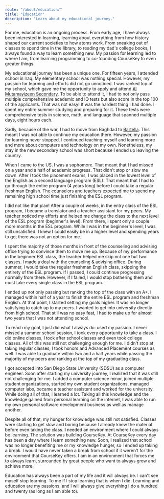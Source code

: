 ```yaml
---
route: "/about/education/"
title: "Education"
description: "Learn about my educational journey."
---
```


For me, education is an ongoing process. From early age, I have always been interested in learning, learning about everything from how history shaped our current societies to how atoms work. From sneaking out of classes to spend time in the library, to reading my dad's college books, I always found a way to learn something new. My passion for learning led to where I am, from learning programming to co-founding CourseKey to even greater things.

My educational journey has been a unique one. For fifteen years, I attended school in Iraq. My elementary school was nothing special. However, my passion for learning and efforts did not go unnoticed. I was ranked top of my school, which gave me the opportunity to apply and attend [Al Mutamayizeen Secondary](https://en.wikipedia.org/wiki/Al_Mutamayizeen_Secondary). To be able to attend it, I had to not only pass multiple comprehensive academic and IQ tests but also score in the top 100 of the applicants. That was not easy! It was the hardest thing I had done. I spent my entire summer studying and preparing for it. These tests were comprehensive tests in science, math, and language that spanned multiple days, eight hours each.

Sadly, because of the war, I had to move from Baghdad to [Bartella](https://en.wikipedia.org/wiki/Bartella). This meant I was not able to continue my education there. However, my passion for learning never stopped. I continued teaching myself and learning more and more about computers and technology on my own. Nonetheless, my stay in the new secondary school was short because I ended up leaving the country.

When I came to the US, I was a sophomore. That meant that I had missed on a year and a half of academic progress. That didn't stop or slow me down. After I took the placement exams, I was placed in the lowest level of the English as a second language program (ESL). That meant that I had to go through the entire program (4 years long) before I could take a regular freshman English. The counselors and teachers expected me to spend my remaining high school time just finishing the ESL program.

I did not like that plan! After a couple of weeks, in the entry class of the ESL program, I became a translator and a teacher assistant for my peers. My teacher noticed my efforts and helped me change the class to the next level of the ESL program (beginner's level). From there, I spent only a couple more months in the ESL program. While I was in the beginner's level, I was still unsatisfied. I knew I could easily be in a higher level and spending years to get there was not an option for me.

I spent the majority of those months in front of the counseling and advising office trying to convince them to move me up. Because of my performance in the beginner ESL class, the teacher helped me skip not one but two classes. I made a deal with the counseling & advising office. During summer, I would take the regular freshman English class, skipping the entirety of the ESL program. If I passed, I could continue progressing normally from there. However, if I failed, I would stop bothering them and must take every single class in the ESL program.

I ended up not only passing but ranking the top of the class with an A+. I managed within half of a year to finish the entire ESL program and freshman English. At that point, I started setting my goals higher. It was no longer satisfying to catch up to my peers. I wanted to get into university directly from high school. That still was no easy feat, I had to make up for almost two years that I was not attending school.

To reach my goal, I just did what I always do: used my passion. I never missed a summer school session, I took every opportunity to take a class. I did online classes, I took after school classes and even took college classes. All of this was still not challenging enough for me. I didn't stop at taking regular classes; I took honors and Advanced Placement courses as well. I was able to graduate within two and a half years while passing the majority of my peers and ranking at the top of my graduating class.

I got accepted into San Diego State University (SDSU) as a computer engineer. Soon after starting my university journey, I realized that it was still not challenging for me. I added a computer science minor, joined multiple student organizations, started my own student organizations, managed computer labs, became a teacher assistant and worked for the university. While doing all of that, I learned a lot. Taking all this knowledge and the knowledge gained from personal learning on the internet, I was able to run my own personal software development business as well as manage another.

Despite all of that, my hunger for knowledge was still not satisfied. Classes were starting to get slow and boring because I already knew the material before even taking the class. I needed an environment where I could always be learning. The solution was building CourseKey. At CourseKey every day has been a day where I learn something new. Soon, I realized that school was no longer benefiting me or my knowledge hunger, so I ended up taking a break. I would have never taken a break from school if it weren't for the environment that CourseKey offers. I am in an environment that forces me to always learn, surrounded by great people who want to always grow and achieve more.
           
Education has always been a part of my life and it will always be. I can't see myself stop learning. To me if I stop learning that is when I die. Learning and education are my passions, and I will always give everything I do a hundred and twenty (as long as I am able to).
